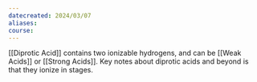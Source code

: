 ```yaml
---
datecreated: 2024/03/07
aliases: 
course:
---
```

[[Diprotic Acid]] contains two ionizable hydrogens, and can be [[Weak Acids]] or [[Strong Acids]]. Key notes about diprotic acids and beyond is that they ionize in stages.